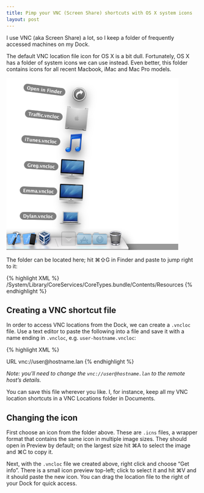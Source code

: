 ```yaml
---
title: Pimp your VNC (Screen Share) shortcuts with OS X system icons
layout: post
---
```


I use VNC (aka Screen Share) a lot, so I keep a folder of frequently accessed machines on my Dock.

The default VNC location file icon for OS X is a bit dull. Fortunately, OS X has a folder of system icons we can use instead. Even better, this folder contains icons for all recent Macbook, iMac and Mac Pro models.

![VNC Icons][vnc-icons-image]

The folder can be located here; hit ⌘⇧G in Finder and paste to jump right to it:

{% highlight XML %}
/System/Library/CoreServices/CoreTypes.bundle/Contents/Resources
{% endhighlight %}

## Creating a VNC shortcut file

In order to access VNC locations from the Dock, we can create a `.vncloc` file. Use a text editor to paste the following into a file and save it with a name ending in `.vncloc`, e.g. `user-hostname.vncloc`:

{% highlight XML %}
<!DOCTYPE plist PUBLIC "-//Apple//DTD PLIST 1.0//EN" "http://www.apple.com/DTDs/PropertyList-1.0.dtd">
<plist version="1.0">
    <dict>
    <key>URL</key>
    <string>vnc://user@hostname.lan</string>
    </dict>
</plist>
{% endhighlight %}

_Note: you’ll need to change the `vnc://user@hostname.lan` to the remote host’s details._

You can save this file wherever you like. I, for instance, keep all my VNC location shortcuts in a VNC Locations folder in Documents.

## Changing the icon

First choose an icon from the folder above. These are `.icns` files, a wrapper format that contains the same icon in multiple image sizes. They should open in Preview by default; on the largest size hit ⌘A to select the image and ⌘C to copy it.

Next, with the `.vncloc` file we created above, right click and choose “Get info”. There is a small icon preview top-left; click to select it and hit ⌘V and it should paste the new icon. You can drag the location file to the right of your Dock for quick access.

[vnc-icons-image]: /assets/img/vnc-icons-screenshot.png
